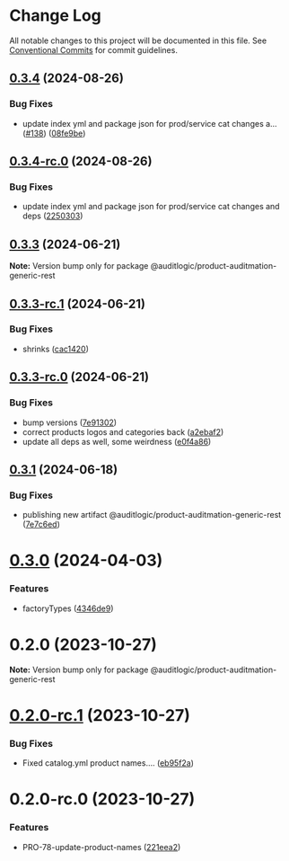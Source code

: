 # Change Log

All notable changes to this project will be documented in this file.
See [Conventional Commits](https://conventionalcommits.org) for commit guidelines.

## [0.3.4](https://github.com/auditlogic/product/compare/@auditlogic/product-auditmation-generic-rest@0.3.3...@auditlogic/product-auditmation-generic-rest@0.3.4) (2024-08-26)


### Bug Fixes

* update index yml and package json for prod/service cat changes a… ([#138](https://github.com/auditlogic/product/issues/138)) ([08fe9be](https://github.com/auditlogic/product/commit/08fe9beb1c8457462a19bc69caa02e6212d97e1a))





## [0.3.4-rc.0](https://github.com/auditlogic/product/compare/@auditlogic/product-auditmation-generic-rest@0.3.3...@auditlogic/product-auditmation-generic-rest@0.3.4-rc.0) (2024-08-26)


### Bug Fixes

* update index yml and package json for prod/service cat changes and deps ([2250303](https://github.com/auditlogic/product/commit/225030363a363608240135b7ebed386b28f01e4b))





## [0.3.3](https://github.com/auditlogic/product/compare/@auditlogic/product-auditmation-generic-rest@0.3.3-rc.1...@auditlogic/product-auditmation-generic-rest@0.3.3) (2024-06-21)

**Note:** Version bump only for package @auditlogic/product-auditmation-generic-rest





## [0.3.3-rc.1](https://github.com/auditlogic/product/compare/@auditlogic/product-auditmation-generic-rest@0.3.3-rc.0...@auditlogic/product-auditmation-generic-rest@0.3.3-rc.1) (2024-06-21)


### Bug Fixes

* shrinks ([cac1420](https://github.com/auditlogic/product/commit/cac14200fefcd8183ab69fe89a47bd3f70f563e9))





## [0.3.3-rc.0](https://github.com/auditlogic/product/compare/@auditlogic/product-auditmation-generic-rest@0.3.1...@auditlogic/product-auditmation-generic-rest@0.3.3-rc.0) (2024-06-21)


### Bug Fixes

* bump versions ([7e91302](https://github.com/auditlogic/product/commit/7e913023b8b312150ed7762c32fbbe616be71de5))
* correct products logos and categories back ([a2ebaf2](https://github.com/auditlogic/product/commit/a2ebaf2efe8e232e6ff22c774c456048771f9469))
* update all deps as well, some weirdness ([e0f4a86](https://github.com/auditlogic/product/commit/e0f4a864714e2d3de6bbf3da014d5312fe53be2f))





## [0.3.1](https://github.com/auditlogic/product/compare/@auditlogic/product-auditmation-generic-rest@0.3.0...@auditlogic/product-auditmation-generic-rest@0.3.1) (2024-06-18)


### Bug Fixes

* publishing new artifact @auditlogic/product-auditmation-generic-rest ([7e7c6ed](https://github.com/auditlogic/product/commit/7e7c6ed13c17d3b1f2e89a997a99d6bc5f594439))





# [0.3.0](https://github.com/auditlogic/product/compare/@auditlogic/product-auditmation-generic-rest@0.2.0...@auditlogic/product-auditmation-generic-rest@0.3.0) (2024-04-03)


### Features

* factoryTypes ([4346de9](https://github.com/auditlogic/product/commit/4346de92693aee892fccf725338ffc7b80ab182b))





# 0.2.0 (2023-10-27)

**Note:** Version bump only for package @auditlogic/product-auditmation-generic-rest





# [0.2.0-rc.1](https://github.com/auditlogic/product/compare/@auditlogic/product-auditmation-generic-rest@0.2.0-rc.0...@auditlogic/product-auditmation-generic-rest@0.2.0-rc.1) (2023-10-27)


### Bug Fixes

* Fixed catalog.yml product names.... ([eb95f2a](https://github.com/auditlogic/product/commit/eb95f2a7ce9c9e7591bb1816068c358b3afea121))





# 0.2.0-rc.0 (2023-10-27)


### Features

* PRO-78-update-product-names ([221eea2](https://github.com/auditlogic/product/commit/221eea226396a21f29cbc5dd225ac8097f085386))
